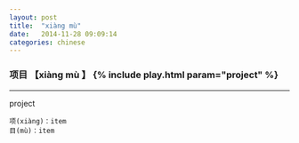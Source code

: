 ```yaml
---
layout: post
title:  "xiàng mù"
date:   2014-11-28 09:09:14
categories: chinese
---
```


### 项目 【xiàng mù 】 {% include play.html param="project" %}

-----------
project

    项(xiàng)：item
    目(mù)：item
